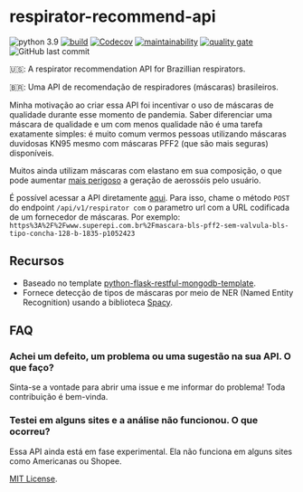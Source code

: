 # respirator-recommend-api
![python 3.9](https://img.shields.io/badge/python-3.9-blue)
[![build](https://img.shields.io/github/workflow/status/fsjunior/respirator-recommend-api/build)](https://github.com/fsjunior/respirator-recommend-api/actions?query=workflow%3Abuild)
[![Codecov](https://img.shields.io/codecov/c/gh/fsjunior/respirator-recommend-api)](https://codecov.io/gh/fsjunior/python-flask-restful-mongodb-template)
[![maintainability](https://img.shields.io/codeclimate/maintainability/fsjunior/respirator-recommend-api)](https://codeclimate.com/github/fsjunior/respirator-recommend-api)
[![quality gate](https://img.shields.io/sonar/quality_gate/fsjunior_respirator-recommend-api?server=https%3A%2F%2Fsonarcloud.io)](https://sonarcloud.io/dashboard?id=fsjunior_respirator-recommend-api)
![GitHub last commit](https://img.shields.io/github/last-commit/fsjunior/respirator-recommend-api)

🇺🇸: A respirator recommendation API for Brazillian respirators.

🇧🇷: Uma API de recomendação de respiradores (máscaras) brasileiros.  

Minha motivação ao criar essa API foi incentivar o uso de máscaras de qualidade durante esse
momento de pandemia. Saber diferenciar uma máscara de qualidade e um com menos qualidade não
é uma tarefa exatamente simples: é muito comum vermos pessoas utilizando máscaras duvidosas 
KN95 mesmo com máscaras PFF2 (que são mais seguras) disponíveis. 

Muitos ainda utilizam máscaras com elastano em sua composição, o que pode aumentar [mais perigoso](https://www.businessinsider.com/what-is-best-face-mask-coronavirus-protection-2020-7) 
a geração de aerossóis pelo usuário.

É possível acessar a API diretamente [aqui](https://respirator-recommend-api.chico.codes/doc/swagger). Para isso, 
chame o método `POST` do endpoint `/api/v1/respirator com` o parametro url com a URL codificada de 
um fornecedor de máscaras. Por exemplo: 
`https%3A%2F%2Fwww.superepi.com.br%2Fmascara-bls-pff2-sem-valvula-bls-tipo-concha-128-b-1835-p1052423`

## Recursos

- Baseado no template [python-flask-restful-mongodb-template](https://github.com/fsjunior/python-flask-restful-mongodb-template).
- Fornece detecção de tipos de máscaras por meio de NER (Named Entity Recognition) usando a biblioteca [Spacy](https://spacy.io/).

## FAQ

### Achei um defeito, um problema ou uma sugestão na sua API. O que faço?

Sinta-se a vontade para abrir uma issue e me informar do problema! Toda contribuição é bem-vinda.

### Testei em alguns sites e a análise não funcionou. O que ocorreu?

Essa API ainda está em fase experimental. Ela não funciona em alguns sites como Americanas ou Shopee.

[MIT License](https://github.com/fsjunior/respirator-recommend-api/blob/main/LICENSE).
